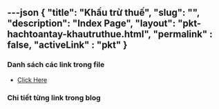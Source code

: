 ---json
{
    "title": "Khấu trừ thuế",
    "slug": "",
    "description": "Index Page",
    "layout": "pkt-hachtoantay-khautruthue.html",
    "permalink" : false,
    "activeLink" : "pkt"
}
---


### Danh sách các link trong file
- [Click Here](./blog-list.html)

### Chi tiết từng link trong blog
